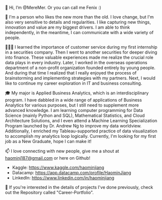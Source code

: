 👋 
Hi, I’m @MereMer. Or you can call me Fenix :)

👀 
I'm a person who likes the new more than the old. I love change, but I'm also very sensitive to details and regularities. I like capturing new things, innovation and value are my biggest drivers. I am able to think independently, in the meantime, I can communicate with a wide variety of people.

👩🏻‍💼 
I learned the importance of customer service during my first internship in a securities company. Then I went to another securities for deeper diving into finance. These valuable experiences made me realize the crucial role data plays in every industry. Later, I worked in the overseas operations department of a non-profit organization founded entirely by young people. And during that time I realized that I really enjoyed the process of brainstorming and implementing strategies with my partners. Next, I would like to continue my career exploration in IT and business consulting.

🎓 
My major is Applied Business Analytics, which is an interdisciplinary program. I have dabbled in a wide range of applications of Business Analytics for various purposes, but I still need to supplement more advanced knowledge. I am learning computer programming for Data Science (mainly Python and SQL), Mathematical Statistics, and Cloud Architecture Solutions, and I even attend a Machine Learning Specialization Program launched by Dr. Andrew Ng to improve my data worldview. Additionally, I enriched my Tableau-supported practice of data visualization to accomplish my analytics loop logically. 
Currently, I'm looking for my first job as a New Graduate, hope I can make it!

📫 
I love connecting with new people, give me a shout at haominj187@gmail.com or here on Github!

- Kaggle: https://www.kaggle.com/haominjiang
- Datacamp: https://app.datacamp.com/profile/HaominJiang
- LinkedIn: https://www.linkedin.com/in/haominjiang

🧰
If you're interested in the details of projects I've done previously, check out the Repository called "Career-Portfolio".



<!---
MereMer/MereMer is a ✨ special ✨ repository because its `README.md` (this file) appears on your GitHub profile.
You can click the Preview link to take a look at your changes.
--->
